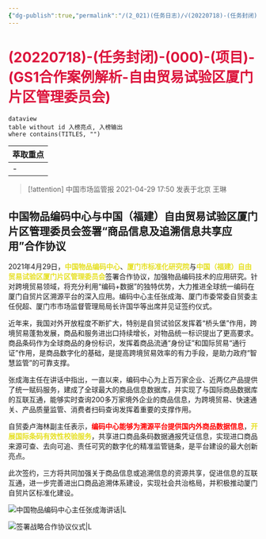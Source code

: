 ```yaml
---
{"dg-publish":true,"permalink":"/(2_021)(任务日志)/√(20220718)-(任务封闭)-(000)-(项目)-(GS1合作案例解析-自由贸易试验区)/"}
---
```



# <font color=#DC143C>(20220718)-(任务封闭)-(000)-(项目)-(GS1合作案例解析-自由贸易试验区厦门片区管理委员会)</font>

```
dataview
table without id 入榜亮点, 入榜输出
where contains(TITLES, "")
```

| 萃取重点 |
| ---- |
| \-   |


>[!attention]
>中国市场监管报
>2021-04-29 17:50
>发表于北京
>王琳

## 中国物品编码中心与中国（福建）自由贸易试验区厦门片区管理委员会签署“商品信息及追溯信息共享应用”合作协议

2021年4月29日，<strong><font color=#E6E022>中国物品编码中心</font></strong>、<strong><font color=#E6E022>厦门市标准化研究院</font></strong>与<strong><font color=#E6E022>中国（福建）自由贸易试验区厦门片区管理委员会</font></strong>签署合作协议，加强物品编码技术的应用研究。针对跨境贸易领域，将充分利用“编码+数据”的独特优势，大力推进全球统一编码在厦门自贸片区溯源平台的深入应用。编码中心主任张成海、厦门市委常委自贸委主任倪超、厦门市市场监督管理局局长许国华等出席并见证签约仪式。

近年来，我国对外开放程度不断扩大，特别是自贸试验区发挥着“桥头堡”作用，跨境贸易蓬勃发展，商品和服务进出口持续增长，对物品统一标识提出了更高要求。商品条码作为全球商品的身份标识，发挥着商品流通“身份证”和国际贸易“通行证”作用，是商品数字化的基础，是提高跨境贸易效率的有力手段，是助力政府“智慧监管”的可靠支撑。

张成海主任在讲话中指出，一直以来，编码中心为上百万家企业、近两亿产品提供了统一赋码服务，建成了全球最大的商品信息数据库，并实现了与国际商品数据库的互联互通，能够实时查询200多万家境外企业的商品信息，为跨境贸易、快速通关、产品质量监管、消费者扫码查询发挥着重要的支撑作用。

自贸委卢海林副主任表示，<strong><font color=#FF0000>编码中心能够为溯源平台提供国内外商品数据信息</font></strong>，<strong><font color=#E6E022>开展国际条码有效性校验服务</font></strong>，共享进口商品条码数据通报凭证信息，实现进口商品来源可查、去向可追、责任可究的数字化的精准监管链条，是平台建设的最大创新亮点。

此次签约，三方将共同加强关于商品信息或追溯信息的资源共享，促进信息的互联互通，进一步完善进出口商品追溯体系建设，实现社会共治格局，并积极推动厦门自贸片区标准化建设。

![中国物品编码中心主任张成海讲话|L](https://mmbiz.qpic.cn/mmbiz_png/K88vLdebsTwKibg0Wia1uU9wVanprVC9OicibT7btSQrLpBFCt5upTApDk9OyuCPto0VQicyicvLLx4gK7oOricEICjcw/640?wx_fmt=png&wxfrom=5&wx_lazy=1&wx_co=1)

![签署战略合作协议仪式|L](https://mmbiz.qpic.cn/mmbiz_png/K88vLdebsTwKibg0Wia1uU9wVanprVC9Oic8M4iaIh0WMYls6sXe67nX0eGmmwT4sLuzOhPSlJDjcc9dkWkZeeicrGg/640?wx_fmt=png&wxfrom=5&wx_lazy=1&wx_co=1)